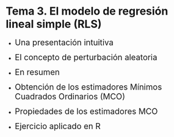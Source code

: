 # Tema 3. El modelo de regresión lineal simple (RLS)
- <span style="font-size:150%">Una presentación intuitiva</span> <br>

- <span style="font-size:150%">El concepto de perturbación aleatoria</span> <br>

- <span style="font-size:150%">En resumen</span> <br>

- <span style="font-size:150%">Obtención de los estimadores Mínimos Cuadrados Ordinarios (MCO)</span> <br>

- <span style="font-size:150%">Propiedades de los estimadores MCO</span> <br>

- <span style="font-size:150%">Ejercicio aplicado en R</span>
